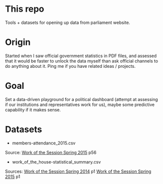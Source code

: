 # This repo
Tools + datasets for opening up data from parliament website. 


# Origin
Started when I saw official government statistics in PDF files, and assessed that it would be faster to unlock the data myself than ask official channels to do anything about it. Ping me if you have related ideas / projects.


# Goal
Set a data-driven playground for a political dashboard (attempt at assessing if our institutions and representatives work for us), maybe some predictive capability if it makes sense.


# Datasets

- members-attendance_2015.csv

Source: 
[Work of the Session Spring 2015](http://www.aph.gov.au/~/media/05%20About%20Parliament/53%20HoR/533%20Research/WOTS/wots2015s.pdf) p56 

- work_of_the_house-statistical_summary.csv

Sources: 
[Work of the Session Spring 2014](http://www.aph.gov.au/~/media/05%20About%20Parliament/53%20HoR/533%20Research/WOTS/wots2014s.pdf) p1
[Work of the Session Spring 2015](http://www.aph.gov.au/~/media/05%20About%20Parliament/53%20HoR/533%20Research/WOTS/wots2015s.pdf) p1 